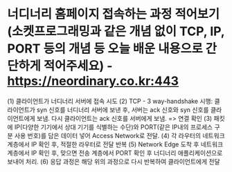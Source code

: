 # 너디너리 홈페이지 접속하는 과정 적어보기 (소켓프로그래밍과 같은 개념 없이 TCP, IP, PORT 등의 개념 등 오늘 배운 내용으로 간단하게 적어주세요) - https://neordinary.co.kr:443

(1) 클라이언트가 너디너리 서버에 접속 시도
(2) TCP - 3 way-handshake 시행: 클라이언트가 syn 신호를 너디너리 서버에 보낸 후, 서버는 ack 신호와 syn 신호를 클라이언트에게 보냄. 다시 클라이언트는 ack 신호를 서버에게 보냄. => 연결 확인
(3) 패킷에 IP(다양한 기기에서 상대 기기를 식별하는 수단)와 PORT(같은 IP내의 프로세스 구분 사용 번호)를 담은 데이터 넣어 Access Network로 전달.
(4) 각 라우터의 네트워크 계층에서 IP 확인 후, 적절한 라우터로 전달 반복
(5) Network Edge 도착 후 네트워크 계층에서 IP 확인 후, 맞으면 전송 계층에서 PORT 확인 후 너디너리 애플리케이션으로 보내어 처리.
(6) 응답 과정은 해당 위의 과정으로 다시 반복하여 클라이언트에게 전달
